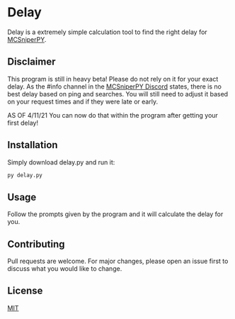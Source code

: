 # Delay

Delay is a extremely simple calculation tool to find the right delay for [MCSniperPY](https://github.com/MCsniperPY/MCsniperPY).
## Disclaimer
This program is still in heavy beta! Please do not rely on it for your exact delay. As the #info channel in the [MCSniperPY Discord](https://discord.com/invite/yp69ZqtxNk) states, there is no best delay based on ping and searches. You will still need to adjust it based on your request times and if they were late or early.

AS OF 4/11/21 You can now do that within the program after getting your first delay!
## Installation

Simply download delay.py and run it:
```bash
py delay.py
```

## Usage

Follow the prompts given by the program and it will calculate the delay for you.

## Contributing
Pull requests are welcome. For major changes, please open an issue first to discuss what you would like to change.

## License
[MIT](https://github.com/MythologicalMC/Delay/blob/main/LICENSE)
